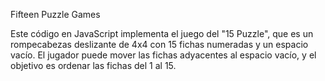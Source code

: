 Fifteen Puzzle Games

Este código en JavaScript implementa el juego del "15 Puzzle", que es un rompecabezas deslizante de 4x4 con 15 fichas numeradas y un espacio vacío. El jugador puede mover las fichas adyacentes al espacio vacío, y el objetivo es ordenar las fichas del 1 al 15.